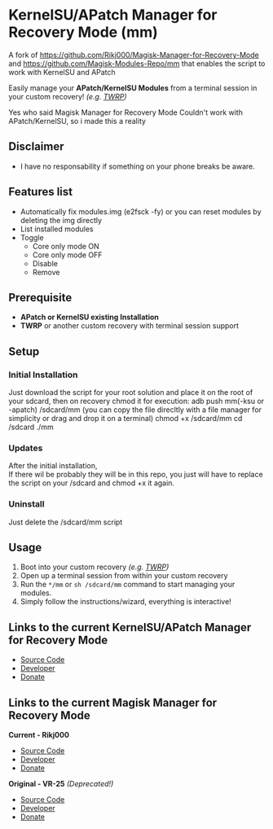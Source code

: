# KernelSU/APatch Manager for Recovery Mode (mm)
A fork of https://github.com/Rikj000/Magisk-Manager-for-Recovery-Mode and https://github.com/Magisk-Modules-Repo/mm that enables the script to work with KernelSU and APatch

Easily manage your **APatch/KernelSU Modules** from a terminal session in your custom recovery! *(e.g. [TWRP](https://twrp.me/))*

Yes who said Magisk Manager for Recovery Mode Couldn't work with APatch/KernelSU, so i made this a reality

## Disclaimer
- I have no responsability if something on your phone breaks be aware.


## Features list
- Automatically fix modules.img (e2fsck -fy) or you can reset modules by deleting the img directly
- List installed modules
- Toggle
  - Core only mode ON
  - Core only mode OFF
  - Disable
  - Remove


## Prerequisite
- **APatch or KernelSU existing Installation**
- **TWRP** or another custom recovery with terminal session support

## Setup

### Initial Installation

Just download the script for your root solution and place it on the root of your sdcard, then on recovery chmod it for execution:
adb push mm(-ksu or -apatch) /sdcard/mm (you can copy the file direcltly with a file manager for simplicity or drag and drop it on a terminal)
chmod +x /sdcard/mm
cd /sdcard
./mm

### Updates
After the initial installation,   
If there wil be probably they will be in this repo, you just will have to replace the script on your /sdcard and chmod +x it again.

### Uninstall
Just delete the /sdcard/mm script


## Usage
1. Boot into your custom recovery *(e.g. [TWRP](https://twrp.me/))*
2. Open up a terminal session from within your custom recovery
3. Run the `*/mm` or `sh /sdcard/mm` command to start managing your modules. 
4. Simply follow the instructions/wizard, everything is interactive!

## Links to the current KernelSU/APatch Manager for Recovery Mode
- [Source Code](https://github.com/Skorpion96/KernelSU-APatch-Manager-for-Recovery-Mode)
- [Developer](https://github.com/Skorpion96)
- [Donate](https://www.buymeacoffee.com/skorpion96)

## Links to the current Magisk Manager for Recovery Mode
**Current - Rikj000**
- [Source Code](https://github.com/Rikj000/Magisk-Manager-for-Recovery-Mode)
- [Developer](https://github.com/Rikj000)
- [Donate](https://www.buymeacoffee.com/Rikj000)

**Original - VR-25** *(Deprecated!)*
- [Source Code](https://github.com/VR-25/mm)
- [Developer](https://github.com/VR-25)
- [Donate](https://paypal.me/vr25xda)
